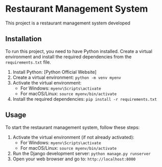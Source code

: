 # Restaurant Management System

This project is a restaurant management system developed 
## Installation

To run this project, you need to have Python installed. Create a virtual environment and install the required dependencies from the `requirements.txt` file.

1. Install Python: [Python Official Website]
2. Create a virtual environment: `python -m venv myenv`
3. Activate the virtual environment:
   - For Windows: `myenv\Scripts\activate`
   - For macOS/Linux: `source myenv/bin/activate`
4. Install the required dependencies: `pip install -r requirements.txt`

## Usage

To start the restaurant management system, follow these steps:

1. Activate the virtual environment (if not already activated): 
   - For Windows: `myenv\Scripts\activate`
   - For macOS/Linux: `source myenv/bin/activate`
2. Run the Django development server: `python manage.py runserver`
3. Open your web browser and go to: `http://localhost:8000`


